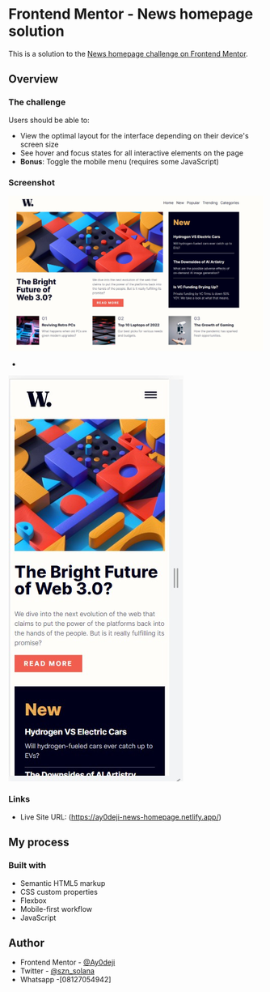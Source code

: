# Frontend Mentor - News homepage solution

This is a solution to the [News homepage challenge on Frontend Mentor](https://www.frontendmentor.io/challenges/news-homepage-H6SWTa1MFl).


## Overview

### The challenge

Users should be able to:

- View the optimal layout for the interface depending on their device's screen size
- See hover and focus states for all interactive elements on the page
- **Bonus**: Toggle the mobile menu (requires some JavaScript)

### Screenshot

![Desktop design preview for the News homepage coding challenge](./design/desktop-preview-scrrenshot.jpg)

- 
![Mobile design preview for the News homepage coding challenge](./design/mobile-preview-screenshot.jpg)



### Links
- Live Site URL: (https://ay0deji-news-homepage.netlify.app/)

## My process

### Built with

- Semantic HTML5 markup
- CSS custom properties
- Flexbox
- Mobile-first workflow
- JavaScript


## Author

- Frontend Mentor - [@Ay0deji](https://www.frontendmentor.io/profile/Ayodeji)
- Twitter - [@szn_solana](https://www.twitter.com/szn_solana)
- Whatsapp -[08127054942]




